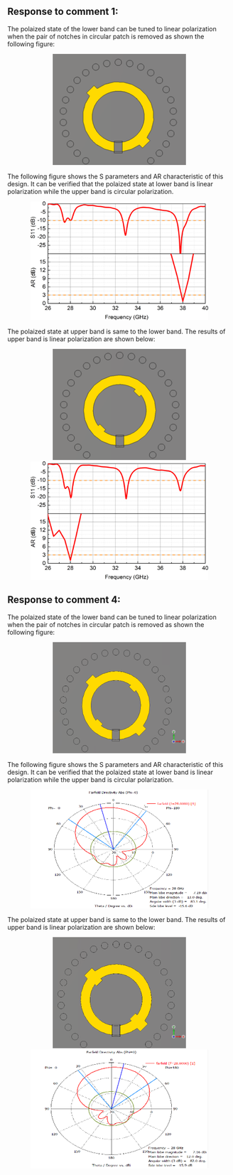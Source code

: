 ## Response to comment 1:

The polaized state of the lower band can be tuned to linear polarization when the pair of notches in circular patch is removed as shown the following figure:
<div align=center><img src="https://github.com/dannychk/A-Millimeter-Wave-Triple-band-SIW-Antenna-with-Dual-sense-Circular-Polarization/blob/master/Response to Reviewer 2/Lower_LP_RD.png" width="300" height="250" /></div>

The following figure shows the S parameters and AR characteristic of this design. It can be verified that the polaized state at lower band is linear polarization while the upper band is circular polarization.

<div align=center><img src="https://github.com/dannychk/A-Millimeter-Wave-Triple-band-SIW-Antenna-with-Dual-sense-Circular-Polarization/blob/master/Response to Reviewer 2/Lower_LP.png" width="400" height="267" /></div>

The polaized state at upper band is same to the lower band. The results of upper band is linear polarization are shown below:

<div align=center><img src="https://github.com/dannychk/A-Millimeter-Wave-Triple-band-SIW-Antenna-with-Dual-sense-Circular-Polarization/blob/master/Response to Reviewer 2/Upper_LP_RD.png" width="300" height="250" /></div>

<div align=center><img src="https://github.com/dannychk/A-Millimeter-Wave-Triple-band-SIW-Antenna-with-Dual-sense-Circular-Polarization/blob/master/Response to Reviewer 2/Upper_LP.png" width="400" height="267" /></div>


## Response to comment 4:

The polaized state of the lower band can be tuned to linear polarization when the pair of notches in circular patch is removed as shown the following figure:
<div align=center><img src="https://github.com/dannychk/A-Millimeter-Wave-Triple-band-SIW-Antenna-with-Dual-sense-Circular-Polarization/blob/master/Response to Reviewer 2/28R_38L.png" width="300" height="250" /></div>

The following figure shows the S parameters and AR characteristic of this design. It can be verified that the polaized state at lower band is linear polarization while the upper band is circular polarization.

<div align=center><img src="https://github.com/dannychk/A-Millimeter-Wave-Triple-band-SIW-Antenna-with-Dual-sense-Circular-Polarization/blob/master/Response to Reviewer 2/28R_38L-dir.png" width="400" height="267" /></div>

The polaized state at upper band is same to the lower band. The results of upper band is linear polarization are shown below:

<div align=center><img src="https://github.com/dannychk/A-Millimeter-Wave-Triple-band-SIW-Antenna-with-Dual-sense-Circular-Polarization/blob/master/Response to Reviewer 2/28L_38L.png" width="300" height="250" /></div>

<div align=center><img src="https://github.com/dannychk/A-Millimeter-Wave-Triple-band-SIW-Antenna-with-Dual-sense-Circular-Polarization/blob/master/Response to Reviewer 2/28L_38L-dir.png" width="400" height="267" /></div>

